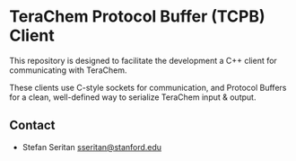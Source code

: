 # TeraChem Protocol Buffer (TCPB) Client #

This repository is designed to facilitate the development a C++ client for communicating with TeraChem.

These clients use C-style sockets for communication, and Protocol Buffers for a clean, well-defined way to serialize TeraChem input & output.

## Contact

* Stefan Seritan <sseritan@stanford.edu>
